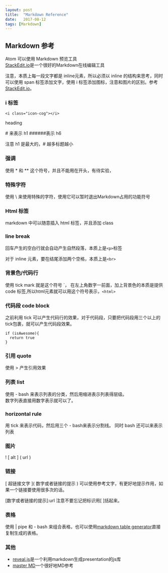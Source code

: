 ```yaml
---
layout: post
title:  "Markdown Reference"
date:   2017-08-12
tags: [Markdown]
---
```


## Markdown 参考

Atom 可以使用 Markdown 预览工具  
[StackEdit.io](1)是一个很好的Markdown在线编辑工具

注意，本质上每一段文字都是 inline元素，所以必须以 inline 的结构来思考，同时可以使用 span 标签添加文字，使用 i 标签添加图标，注意和图片的区别。参考[StackEdit.io](1)。

### i 标签

`<i class="icon-cog"></i>`  

 heading

\# 来表示 h1 \#\#\#\#\#\#表示 h6

注意 h1 是最大的，\# 越多标题越小

### 强调

使用 \* 和 \*\* 这个符号，并且不能用在开头，有待实验，


### 特殊字符

使用 \\ 来使用特殊的字符，使用它可以暂时退出Markdown占用的功能符号

### Html 标签

markdown 中可以随意插入 html 标签，并且添加 class  

### line break

回车产生的空白行就会自动产生自然段落，本质上是`<p>`标签

对于 inline 元素，要在结尾添加两个空格，本质上是`<br>`

### 背景色/代码行  

使用 tick mark 就是这个符号 \`， 在左上角数字一前面，加上背景色的本质是提供 code 标签,所以html元素就可以用这个符号表示，`<html>`

### 代码段 code block

之前利用 tick 可以产生代码行的效果，对于代码段，只要把代码段用三个以上的tick包裹，就可以产生代码段效果。

```
if (isAwesome){
  return true
}
```
### 引用 quote

使用 \> 产生引用效果

### 列表 list
使用 \- bash 来表示列表的分类，然后用缩进表示列表得层级。  
数字列表直接用数字表示就可以了。

### horizontal rule
用 tick 来表示代码，然后用三个 \- bash来表示分割线。
同时 bash 还可以来表示列表

### 图片
\! \[ alt \] \( url \)

### 链接

\[ 超链接文字 \]\( 数字或者链接的提示 \)
可以使用参考文字，有更好地提示作用，如果一个链接要使用很多次的话。  

\[数字或者链接的提示\]\:url
 注意不要忘记把标识用\[ \]括起来。

### 表格

使用 \| pipe 和 \- bash 来组合表格，也可以使用[markdown table generator](2)直接复制生成的表格。

### 其他
- [reveal.js](3)是一个利用markdown生成presentation的js库
- [master MD](4)一个很好地MD参考

[1]: https://stackedit.io/  
[2]: http://www.tablesgenerator.com/markdown_tables  
[3]: http://lab.hakim.se/reveal-js/#/
[4]: https://guides.github.com/features/mastering-markdown/
